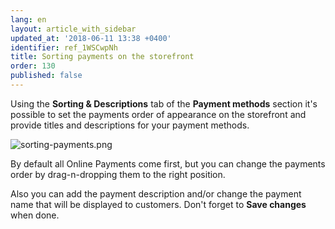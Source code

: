 ```yaml
---
lang: en
layout: article_with_sidebar
updated_at: '2018-06-11 13:38 +0400'
identifier: ref_1WSCwpNh
title: Sorting payments on the storefront
order: 130
published: false
---
```

Using the **Sorting & Descriptions** tab of the **Payment methods** section it's possible to set the payments order of appearance on the storefront and provide titles and descriptions for your payment methods.

![sorting-payments.png]({{site.baseurl}}/attachments/ref_1WSCwpNh/sorting-payments.png)

By default all Online Payments come first, but you can change the payments order by drag-n-dropping them to the right position. 

Also you can add the payment description and/or change the payment name that will be displayed to customers. Don't forget to **Save changes** when done. 

